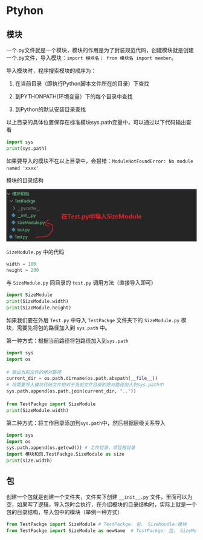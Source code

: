 # Ptyhon

## 模块
一个.py文件就是一个模块，模块的作用是为了封装规范代码，创建模块就是创建一个.py文件，导入模块：`import 模块名； from 模块名 import member`。

导入模块时，程序搜索模块的顺序为：

1. 在当前目录（即执行Python脚本文件所在的目录）下查找

2. 到PYTHONPATH(环境变量）下的每个目录中查找

3. 到Python的默认安装目录查找

以上目录的具体位置保存在标准模块sys.path变量中，可以通过以下代码输出查看

```py
import sys
print(sys.path)
```

如果要导入的模块不在以上目录中，会报错：`ModuleNotFoundError: No module named 'xxxx'`


模块的目录结构

![1719555305558](image/python/1719555305558.png)

`SizeModule.py` 中的代码
```py
width = 100
height = 200
```
与 `SizeModule.py` 同目录的 `test.py` 调用方法（直接导入即可）

```py
import SizeModule
print(SizeModule.width)
print(SizeModule.height)
```

如果我们要在外层 `Test.py` 中导入 `TestPackge` 文件夹下的 `SizeModule.py` 模块，需要先将包的路径加入到 `sys.path` 中。

第一种方式：根据当前路径将包路径加入到`sys.path`

```py
import sys
import os

# 输出当前文件的绝对路径
current_dir = os.path.dirname(os.path.abspath(__file__))
# 将需要导入模块代码文件相对于当前文件目录的绝对路径加入到sys.path中
sys.path.append(os.path.join(current_dir, ".."))

from TestPackge import SizeModule
print(SizeModule.width)

```
第二种方式：将工作目录添加到`sys.path`中，然后根据层级关系导入

```py
import sys
import os
sys.path.append(os.getcwd()) # 工作目录，项目根目录
import 模块和包.TestPackge.SizeModule as size
print(size.width)
```

 

## 包

创建一个包就是创建一个文件夹，文件夹下创建 `__init__.py` 文件，里面可以为空，如果写了逻辑，导入包时会执行，在介绍模块的目录结构时，实际上就是一个包的目录结构，导入包中的模块（举例一种方式）

```py
from TestPackge import SizeModule # TestPackge: 包， SizeMoudle:模块
from TestPackge import SizeModule as newName  # TestPackge: 包， SizeMoudle:模块 ,导入为新的名称
```



